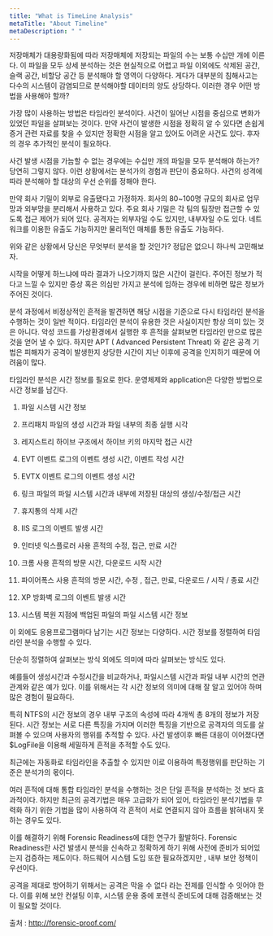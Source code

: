 ```yaml
---
title: "What is TimeLine Analysis"
metaTitle: "About Timeline"
metaDescription: " "
---
```


저장매체가 대용량화됨에 따라 저장매체에 저장되는 파일의 수는 보통 수십만 개에 이른다. 이 파일을 모두 상세 분석하는 것은 현실적으로 어렵고 파일 이외에도 삭제된 공간, 슬랙 공간, 비할당 공간 등 분석해야 할 영역이 다양하다. 게다가 대부분의 침해사고는 다수의 시스템이 감염되므로 분석해야할 데이터의 양도 상당하다. 이러한 경우 어떤 방법을 사용해야 할까?

 

가장 많이 사용하는 방법은 타임라인 분석이다. 사건이 일어난 시점을 중심으로 변화가 있었던 파일을 살펴보는 것이다. 만약 사건이 발생한 시점을 정확히 알 수 있다면 손쉽게 증거 관련 자료를 찾을 수 있지만 정확한 시점을 알고 있어도 어려운 사건도 있다. 후자의 경우 추가적인 분석이 필요하다.

사건 발생 시점을 가늠할 수 없는 경우에는 수십만 개의 파일을 모두 분석해야 하는가? 당연히 그렇지 않다. 이런 상황에서는 분석가의 경험과 판단이 중요하다. 사건의 성격에 따라 분석해야 할 대상의 우선 순위를 정해야 한다.

만약 회사 기밀이 외부로 유출됐다고 가정하자. 회사의 80~100명 규모의 회사로 업무망과 외부망을 분리해서 사용하고 있다. 주요 회사 기밀은 각 팀의 팀장만 접근할 수 있도록 접근 제어가 되어 있다. 공격자는 외부자일 수도 있지만, 내부자일 수도 있다. 네트워크를 이용한 유출도 가능하지만 물리적인 매체를 통한 유출도 가능하다.

위와 같은 상황에서 당신은 무엇부터 분석을 할 것인가? 정답은 없으니 하나씩 고민해보자.

시작을 어떻게 하느냐에 따라 결과가 나오기까지 많은 시간이 걸린다. 주어진 정보가 적다고 느낄 수 있지만 증상 혹은 의심만 가지고 분석에 임하는 경우에 비하면 많은 정보가 주어진 것이다.

분석 과정에서 비정상적인 흔적을 발견하면 해당 시점을 기준으로 다시 타임라인 분석을 수행하는 것이 일반 적이다. 타임라인 분석이 유용한 것은 사실이지만 항상 의미 있는 것은 아니다. 악성 코드를 가상환경에서 실행한 후 흔적을 살펴보면 타임라인 만으로 많은 것을 얻어 낼 수 있다. 하지만 APT ( Advanced Persistent Threat) 와 같은 공격 기법은 피해자가 공격이 발생한지 상당한 시간이 지난 이후에 공격을 인지하기 때문에 어려움이 많다.

 

타임라인 분석은 시간 정보를 필요로 한다. 운영체제와 application은 다양한 방법으로 시간 정보를 남긴다. 

1. 파일 시스템 시간 정보

2. 프리패치 파일의 생성 시간과 파일 내부의 최종 실행 시각

3. 레지스트리 하이브 구조에서 하이브 키의 마지막 접근 시간

4. EVT 이벤트 로그의 이벤트 생성 시간, 이벤트 작성 시간

5. EVTX 이벤트 로그의 이벤트 생성 시간

6. 링크 파일의 파일 시스템 시간과 내부에 저장된 대상의 생성/수정/접근 시간

7. 휴지통의 삭제 시간

8. IIS 로그의 이벤트 발생 시간

9. 인터넷 익스플로러 사용 흔적의 수정, 접근, 만료 시간

10. 크롬 사용 흔적의 방문 시간, 다운로드 시작 시간

11. 파이어폭스 사용 흔적의 방문 시간, 수정 , 접근, 만료, 다운로드 / 시작 / 종료 시간

12. XP 방화벽 로그의 이벤트 발생 시간

13. 시스템 복원 지점에 백업된 파일의 파일 시스템 시간 정보

이 외에도 응용프로그램마다 남기는 시간 정보는 다양하다. 시간 정보를 정렬하여 타임 라인 분석을 수행할 수 있다. 

단순히 정렬하여 살펴보는 방식 외에도 의미에 따라 살펴보는 방식도 있다.

예를들어 생성시간과 수정시간을 비교하거나, 파일시스템 시간과 파일 내부 시간의 연관관계와 같은 예가 있다. 이를 위해서는 각 시간 정보의 의미에 대해 잘 알고 있어야 하며 많은 경험이 필요하다. 

특히 NTFS의 시간 정보의 경우 내부 구조의 속성에 따라 4개씩 총 8개의 정보가 저장된다. 시간 정보는 서로 다른 특징을 가지며 이러한 특징을 기반으로 공격자의 의도를 살펴볼 수 있으며 사용자의 행위를 추적할 수 있다. 사건 발생이후 빠른 대응이 이어졌다면 $LogFile을 이용해 세밀하게 흔적을 추적할 수도 있다. 

최근에는 자동화로 타임라인을 추출할 수 있지만 이로 이용하여 특정행위를 판단하는 기준은 분석가의 몫이다.

 

여러 흔적에 대해 통합 타임라인 분석을 수행하는 것은 단일 흔적을 분석하는 것 보다 효과적이다. 하지만 최근의 공격기법은 매우 고급화가 되어 있어, 타임라인 분석기법을 무력화 하기 위한 기법을 많이 사용하여 각 흔적이 서로 연결되지 않아 흐름을 밝혀내지 못하는 경우도 있다.

이를 해결하기 위해 Forensic Readiness에 대한 연구가 활발하다. Forensic Readiness란 사건 발생시 분석을 신속하고 정확하게 하기 위해 사전에 준비가 되어있는지 검증하는 제도이다. 하드웨어 시스템 도입 또한 필요하겠지만 , 내부 보안 정책이 우선이다.

공격을 제대로 방어하기 위해서는 공격은 막을 수 없다 라는 전제를 인식할 수 잇어야 한다. 이를 위해 보안 컨설팅 이후, 시스템 운용 중에 포렌식 준비도에 대해 검증해보는 것이 필요할 것이다.

  출처 : http://forensic-proof.com/